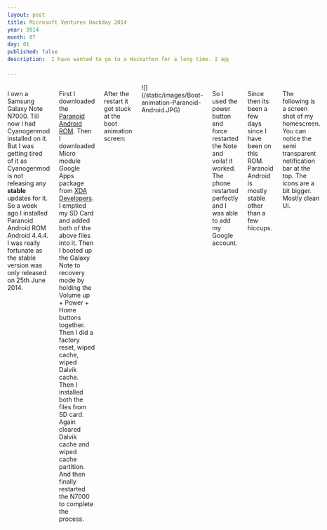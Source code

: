 ```yaml
---
layout: post
title: Microsoft Ventures Hackday 2014
year: 2014
month: 07
day: 01
published: false
description:  I have wanted to go to a Hackathon for a long time. I applied for a Hackathon (Hackday) 2 weeks ago which is being organized by Microsoft Ventures, got the approval for it today.

---
```

<div class="row">
	<div class="span9 columns">
		<p>I own a Samsung Galaxy Note N7000. Till now I had Cyanogenmod installed on it. But I was getting tired of it as Cyanogenmod is not releasing any <b>stable</b> updates for it. So a week ago I installed Paranoid Android ROM Android 4.4.4. I was really fortunate as the stable version was only released on 25th June 2014.</p>
		<p>First I downloaded the <a href="http://aospal.hostingsharedbox.com/aospal/roms/n7000/" target="blank">Paranoid Android ROM</a>. Then I downloaded Micro module Google Apps package from <a href="http://forum.xda-developers.com/showthread.php?t=2397942" target="blank"</a>XDA Developers</a>. I emptied my SD Card and added both of the above files into it. Then I booted up the Galaxy Note to recovery mode by holding the Volume up + Power + Home buttons together. Then I did a factory reset, wiped cache, wiped Dalvik cache. Then I installed both the files from SD card. Again cleared Dalvik cache and wiped cache partition. And then finally restarted the N7000 to complete the process. </p>
		<p>After the restart it got stuck at the boot animation screen:</p>
		![](/static/images/Boot-animation-Paranoid-Android.JPG)
		<p>So I used the power button and force restarted the Note and voila! it worked. The phone restarted perfectly and I was able to add my Google account.</p>
		<p>Since then its been a few days since I have been on this ROM. Paranoid Android is mostly stable other than a few hiccups.</p>
		<p>The following is a screen shot of my homescreen. You can notice the semi transparent notification bar at the top. The icons are a bit bigger. Mostly clean UI.</p>
		![](/static/images/Paranoid-Android-4.4.4-Home-screen-screenshot.png)
		<p>If we go into the Apps showcase you might again notice the icons are a bit bigger.</p>
		![](/static/images/Paranoid-Android-4.4.4-All-apps-screenshot.png)
		In the About phone you can see the Android version 4.4.4 and the Paranoid Android version 4.4.
	</div>
 </div> 
